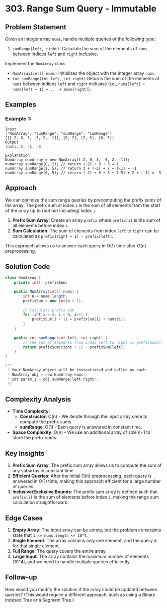 # 303. Range Sum Query - Immutable

## Problem Statement
Given an integer array `nums`, handle multiple queries of the following type:

1. `sumRange(left, right)`: Calculate the sum of the elements of `nums` between indices `left` and `right` inclusive.

Implement the `NumArray` class:
- `NumArray(int[] nums)` Initializes the object with the integer array `nums`.
- `int sumRange(int left, int right)` Returns the sum of the elements of `nums` between indices `left` and `right` inclusive (i.e., `nums[left] + nums[left + 1] + ... + nums[right]`).

## Examples

### Example 1:
```
Input
["NumArray", "sumRange", "sumRange", "sumRange"]
[[[-2, 0, 3, -5, 2, -1]], [0, 2], [2, 5], [0, 5]]
Output
[null, 1, -1, -3]

Explanation
NumArray numArray = new NumArray([-2, 0, 3, -5, 2, -1]);
numArray.sumRange(0, 2); // return (-2) + 0 + 3 = 1
numArray.sumRange(2, 5); // return 3 + (-5) + 2 + (-1) = -1
numArray.sumRange(0, 5); // return (-2) + 0 + 3 + (-5) + 2 + (-1) = -3
```

## Approach
We can optimize the sum range queries by precomputing the prefix sums of the array. The prefix sum at index `i` is the sum of all elements from the start of the array up to (but not including) index `i`.

1. **Prefix Sum Array**: Create an array `prefix` where `prefix[i]` is the sum of all elements before index `i`.
2. **Sum Calculation**: The sum of elements from index `left` to `right` can be calculated as `prefix[right + 1] - prefix[left]`.

This approach allows us to answer each query in O(1) time after O(n) preprocessing.

## Solution Code
```java
class NumArray {
    private int[] prefixSum;

    public NumArray(int[] nums) {
        int n = nums.length;
        prefixSum = new int[n + 1];
        
        // Calculate prefix sum
        for (int i = 0; i < n; i++) {
            prefixSum[i + 1] = prefixSum[i] + nums[i];
        }
    }
    
    public int sumRange(int left, int right) {
        // The sum of elements from index left to right is prefixSum[right + 1] - prefixSum[left]
        return prefixSum[right + 1] - prefixSum[left];
    }
}

/**
 * Your NumArray object will be instantiated and called as such:
 * NumArray obj = new NumArray(nums);
 * int param_1 = obj.sumRange(left,right);
 */
```

## Complexity Analysis
- **Time Complexity**:
  - **Constructor**: O(n) - We iterate through the input array once to compute the prefix sums.
  - **sumRange**: O(1) - Each query is answered in constant time.
- **Space Complexity**: O(n) - We use an additional array of size n+1 to store the prefix sums.

## Key Insights
1. **Prefix Sum Array**: The prefix sum array allows us to compute the sum of any subarray in constant time.
2. **Efficient Queries**: After the initial O(n) preprocessing, each query is answered in O(1) time, making this approach efficient for a large number of queries.
3. **Inclusive/Exclusive Bounds**: The prefix sum array is defined such that `prefix[i]` is the sum of elements before index `i`, making the range sum calculation straightforward.

## Edge Cases
1. **Empty Array**: The input array can be empty, but the problem constraints state that `1 <= nums.length <= 10^4`.
2. **Single Element**: The array contains only one element, and the query is for that single element.
3. **Full Range**: The query covers the entire array.
4. **Large Input**: The array contains the maximum number of elements (10^4), and we need to handle multiple queries efficiently.

## Follow-up
How would you modify the solution if the array could be updated between queries? (This would require a different approach, such as using a Binary Indexed Tree or a Segment Tree.)